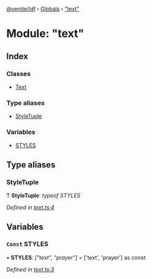 [@venite/ldf](../README.md) › [Globals](../globals.md) › ["text"](_text_.md)

# Module: "text"

## Index

### Classes

* [Text](../classes/_text_.text.md)

### Type aliases

* [StyleTuple](_text_.md#styletuple)

### Variables

* [STYLES](_text_.md#const-styles)

## Type aliases

###  StyleTuple

Ƭ **StyleTuple**: *typeof STYLES*

*Defined in [text.ts:4](https://github.com/gbj/venite/blob/29f3fb1/ldf/src/text.ts#L4)*

## Variables

### `Const` STYLES

• **STYLES**: *["text", "prayer"]* = ['text', 'prayer'] as const

*Defined in [text.ts:3](https://github.com/gbj/venite/blob/29f3fb1/ldf/src/text.ts#L3)*
